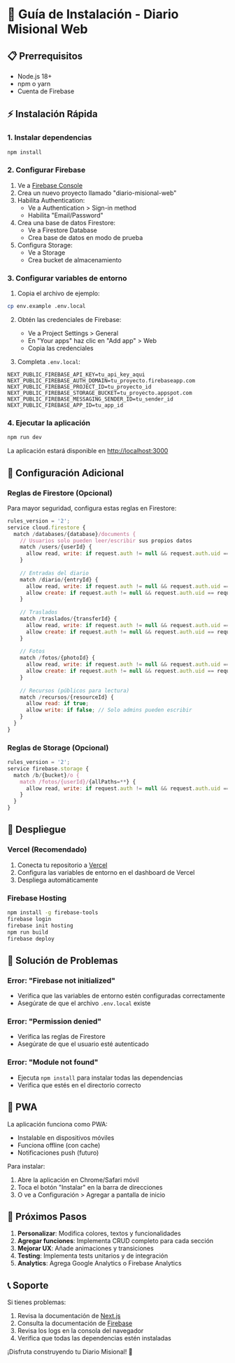 # 🚀 Guía de Instalación - Diario Misional Web

## 📋 Prerrequisitos

- Node.js 18+ 
- npm o yarn
- Cuenta de Firebase

## ⚡ Instalación Rápida

### 1. Instalar dependencias
```bash
npm install
```

### 2. Configurar Firebase

1. Ve a [Firebase Console](https://console.firebase.google.com/)
2. Crea un nuevo proyecto llamado "diario-misional-web"
3. Habilita Authentication:
   - Ve a Authentication > Sign-in method
   - Habilita "Email/Password"
4. Crea una base de datos Firestore:
   - Ve a Firestore Database
   - Crea base de datos en modo de prueba
5. Configura Storage:
   - Ve a Storage
   - Crea bucket de almacenamiento

### 3. Configurar variables de entorno

1. Copia el archivo de ejemplo:
```bash
cp env.example .env.local
```

2. Obtén las credenciales de Firebase:
   - Ve a Project Settings > General
   - En "Your apps" haz clic en "Add app" > Web
   - Copia las credenciales

3. Completa `.env.local`:
```env
NEXT_PUBLIC_FIREBASE_API_KEY=tu_api_key_aqui
NEXT_PUBLIC_FIREBASE_AUTH_DOMAIN=tu_proyecto.firebaseapp.com
NEXT_PUBLIC_FIREBASE_PROJECT_ID=tu_proyecto_id
NEXT_PUBLIC_FIREBASE_STORAGE_BUCKET=tu_proyecto.appspot.com
NEXT_PUBLIC_FIREBASE_MESSAGING_SENDER_ID=tu_sender_id
NEXT_PUBLIC_FIREBASE_APP_ID=tu_app_id
```

### 4. Ejecutar la aplicación

```bash
npm run dev
```

La aplicación estará disponible en [http://localhost:3000](http://localhost:3000)

## 🔧 Configuración Adicional

### Reglas de Firestore (Opcional)

Para mayor seguridad, configura estas reglas en Firestore:

```javascript
rules_version = '2';
service cloud.firestore {
  match /databases/{database}/documents {
    // Usuarios solo pueden leer/escribir sus propios datos
    match /users/{userId} {
      allow read, write: if request.auth != null && request.auth.uid == userId;
    }
    
    // Entradas del diario
    match /diario/{entryId} {
      allow read, write: if request.auth != null && request.auth.uid == resource.data.uid;
      allow create: if request.auth != null && request.auth.uid == request.resource.data.uid;
    }
    
    // Traslados
    match /traslados/{transferId} {
      allow read, write: if request.auth != null && request.auth.uid == resource.data.uid;
      allow create: if request.auth != null && request.auth.uid == request.resource.data.uid;
    }
    
    // Fotos
    match /fotos/{photoId} {
      allow read, write: if request.auth != null && request.auth.uid == resource.data.uid;
      allow create: if request.auth != null && request.auth.uid == request.resource.data.uid;
    }
    
    // Recursos (públicos para lectura)
    match /recursos/{resourceId} {
      allow read: if true;
      allow write: if false; // Solo admins pueden escribir
    }
  }
}
```

### Reglas de Storage (Opcional)

```javascript
rules_version = '2';
service firebase.storage {
  match /b/{bucket}/o {
    match /fotos/{userId}/{allPaths=**} {
      allow read, write: if request.auth != null && request.auth.uid == userId;
    }
  }
}
```

## 🚀 Despliegue

### Vercel (Recomendado)

1. Conecta tu repositorio a [Vercel](https://vercel.com)
2. Configura las variables de entorno en el dashboard de Vercel
3. Despliega automáticamente

### Firebase Hosting

```bash
npm install -g firebase-tools
firebase login
firebase init hosting
npm run build
firebase deploy
```

## 🐛 Solución de Problemas

### Error: "Firebase not initialized"
- Verifica que las variables de entorno estén configuradas correctamente
- Asegúrate de que el archivo `.env.local` existe

### Error: "Permission denied"
- Verifica las reglas de Firestore
- Asegúrate de que el usuario esté autenticado

### Error: "Module not found"
- Ejecuta `npm install` para instalar todas las dependencias
- Verifica que estés en el directorio correcto

## 📱 PWA

La aplicación funciona como PWA:
- Instalable en dispositivos móviles
- Funciona offline (con cache)
- Notificaciones push (futuro)

Para instalar:
1. Abre la aplicación en Chrome/Safari móvil
2. Toca el botón "Instalar" en la barra de direcciones
3. O ve a Configuración > Agregar a pantalla de inicio

## 🎯 Próximos Pasos

1. **Personalizar**: Modifica colores, textos y funcionalidades
2. **Agregar funciones**: Implementa CRUD completo para cada sección
3. **Mejorar UX**: Añade animaciones y transiciones
4. **Testing**: Implementa tests unitarios y de integración
5. **Analytics**: Agrega Google Analytics o Firebase Analytics

## 📞 Soporte

Si tienes problemas:
1. Revisa la documentación de [Next.js](https://nextjs.org/docs)
2. Consulta la documentación de [Firebase](https://firebase.google.com/docs)
3. Revisa los logs en la consola del navegador
4. Verifica que todas las dependencias estén instaladas

¡Disfruta construyendo tu Diario Misional! 🎉
